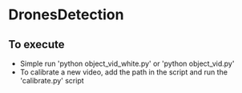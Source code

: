 # DronesDetection

## To execute
- Simple run 'python object_vid_white.py' or 'python object_vid.py'
- To calibrate a new video, add the path in the script and run the 'calibrate.py' script